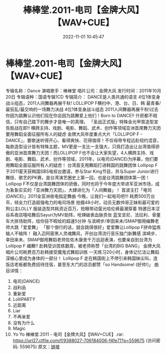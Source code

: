 ﻿---
title: 棒棒堂.2011-电司【金牌大风】【WAV+CUE】
date: 2022-11-01 10:45:47
categories: WAV车载音乐、镜像
tags: 华语中文
---
# 棒棒堂.2011-电司【金牌大风】【WAV+CUE】

专辑名称：Dance
演唱歌手：棒棒堂
唱片公司：金牌大风
发行时间：2011年10月20日
专辑语种：国语专辑1CD
专辑简介：
DANCE是人类共通的语言
4位1体变身战斗组态，2011人间舞器再展千秋!
LOLLIPOP F横扫中、港、台、日、韩
最青春/最狂乱/最交响的一场舞力决战
4位1体变身战斗组态 2011人间舞器再展千秋!过去你因为跳舞认识他们现在你会因为跳舞爱上他们！Born to
DANCE!! 什麽都不相信，只有自己踏下的舞步才是唯一的真理。
「圣战正式版」特殊金光甲胄造型宣告胜战在即!!
横跨主持、戏剧、电影、舞蹈、武术、创作等领域亚洲首席舞力天团要用舞蹈全面征服所有人的疑虑
金牌大风年度重点大片「LOLLIPOP F -
DANCE」，要歌迷听得开心、看得爽快、花得值得！不仅母带专程远赴纽约混音，每款造型设计皆有特殊主题，MV更是一支比一支强大，只爲打造出让台湾值得骄傲的亚洲首席舞力天团！而LOLLIPOP
F也不会让大家失望，4人横跨主持、戏剧、电影、舞蹈、武术、创作等领域，2011年，以电司(DANCE)为序幕，他们要用舞蹈全面征服所有人的疑虑！
台湾首支用舞蹈打进韩国的跳舞团体
Lollipop F于2011夏天获韩国SBS电视台邀请，参与Star King节目，并与Super
Junior进行舞技、歌艺的PK赛，是台湾演艺圈史上第一回，也是台湾跳舞团体第一团！Lollipop
F不仅是台湾跳舞团体的骄傲，同时也将于今年度大举进军亚洲市场，成为紥紥实实的「亚洲舞力天团」，大肆进化为「人间舞器」！
首波主打「电司(DANCE)」2011全亚洲夜电指定舞曲
今晚，让我们一起电司吧!!!
耗费500万台币，倾全力打造超强电力的电司场景
拍摄48小时，动员无数帅哥正妹和最可爱的狗公主LOLLY
服装造型共耗资近百万，抢眼带动萤光哈伦裤最潮穿着
特邀日本涩谷系夜店嘻哈舞后Sayuri为MV助阵，呛辣破表血脉贲张
蓝宝坚尼、法拉利、骨董车大排场助阵，给你目不暇给的超速5分钟
与滨崎步/幸田来未/SMAP御用编舞老师大跳「爱爱舞」
「那个很行的话，就会跳得很好」爱爱舞让Lollipop F拼命猛练输人不输阵！
融入迈阿密黑人灵魂舞风，开创台湾流行音乐独门新舞感
滨崎步、幸田来未、SMAP御用舞蹈老师佐佐木康舍千万巡迴表演，也要亲自到台湾为Lollipop F 编舞!!
赴韩受训苦练数周，被老师称赞「台湾的BIG BANG」
金牌大风唱片公司耗费百万赴韩接受魔鬼式舞蹈训练
一天练习20小时，身体记忆法让舞蹈深植心里成为身体的一部分！
Lollipop F 走在韩国街上不停引来韩国妹尖叫，连饭店老板都免费招待住宿，甚至东大门的店员都赞「so
Handsome! (好帅!)」
曲目详情：
01. 电司(DANCE)
02. 战利品
03. 重新爱
04. LolliPARTY
05. 近距离
06. Liar
07. 不再亲爱
08. 没有为什么
09. Magic
10. Yo Yo
棒棒堂.2011 - 电司【金牌大风】【WAV+CUE】.rar:
https://url27.ctfile.com/f/9388027-706184006-f4fe71?p=559675
(访问密码: 559675)
原文：[链接](https://blog.sina.com.cn/s/blog_1647c7e760103104g.html)